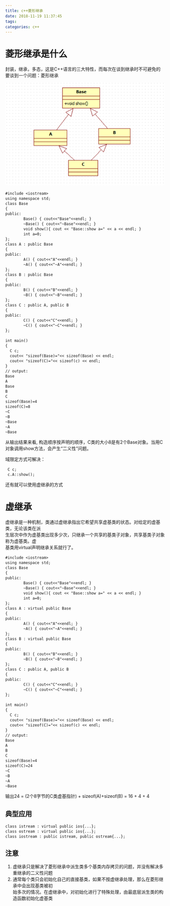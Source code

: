 ```yaml
---
title: c++菱形继承
date: 2018-11-19 11:37:45
tags:
categories: c++
---
```


# 菱形继承是什么
封装，继承，多态，这是C++语言的三大特性，而每次在谈到继承时不可避免的要谈到一个问题：菱形继承
<!-- more-->
![](c-菱形继承/1.png)

```
#include <iostream>
using namespace std;
class Base
{
public:
        Base() { cout<<"Base"<<endl; }
        ~Base() { cout<<"~Base"<<endl; }
        void show(){ cout << "Base::show a=" << a << endl; }
        int a=0;
};
class A : public Base
{
public:
        A() { cout<<"A"<<endl; }
        ~A() { cout<<"~A"<<endl; }
};
class B : public Base
{
public:
        B() { cout<<"B"<<endl; }
        ~B() { cout<<"~B"<<endl; }
};
class C : public A, public B
{
public:
        C() { cout<<"C"<<endl; }
        ~C() { cout<<"~C"<<endl; }
};

int main()
{
  C c;
  cout<< "sizeof(Base)="<< sizeof(Base) << endl;
  cout<< "sizeof(C)="<< sizeof(c) << endl;
}
// output: 
Base
A
Base
B
C
sizeof(Base)=4
sizeof(C)=8
~C
~B
~Base
~A
~Base
```

从输出结果来看, 构造顺序按声明的顺序，C类的大小8是有2个Base对象。当用C对象调用show方法，会产生“二义性”问题。

域限定方式可解决：
```
 C c;
 c.A::show();
```

还有就可以使用虚继承的方式

# 虚继承
虚继承是一种机制，类通过虚继承指出它希望共享虚基类的状态。对给定的虚基类，无论该类在派  
生层次中作为虚基类出现多少次，只继承一个共享的基类子对象，共享基类子对象称为虚基类。虚  
基类用virtual声明继承关系就行了。

```
#include <iostream>
using namespace std;
class Base
{
public:
        Base() { cout<<"Base"<<endl; }
        ~Base() { cout<<"~Base"<<endl; }
        void show(){ cout << "Base::show a=" << a << endl; }
        int a=0;
};
class A : virtual public Base
{
public:
        A() { cout<<"A"<<endl; }
        ~A() { cout<<"~A"<<endl; }
};
class B : virtual public Base
{
public:
        B() { cout<<"B"<<endl; }
        ~B() { cout<<"~B"<<endl; }
};
class C : public A, public B
{
public:
        C() { cout<<"C"<<endl; }
        ~C() { cout<<"~C"<<endl; }
};

int main()
{
  C c;
  cout<< "sizeof(Base)="<< sizeof(Base) << endl;
  cout<< "sizeof(C)="<< sizeof(c) << endl;
}
// output:
Base
A
B
C
sizeof(Base)=4
sizeof(C)=24
~C
~B
~A
~Base
```

输出24 = (2个8字节的C类虚基指针) + sizeof(A)+sizeof(B) = 16 + 4 + 4 

## 典型应用
```
class istream : virtual public ios{...};
class ostream : virtual public ios{...};
class iostream : public istream, public ostream{...};
```

## 注意
1. 虚继承只是解决了菱形继承中派生类多个基类内存拷贝的问题，并没有解决多重继承的二义性问题
2. 通常每个类只会初始化自己的直接基类，如果不按虚继承处理，那么在菱形继承中会出现基类被初  
始多次的情况。在虚继承中，对初始化进行了特殊处理，由最底层派生类的构造函数初始化虚基类



